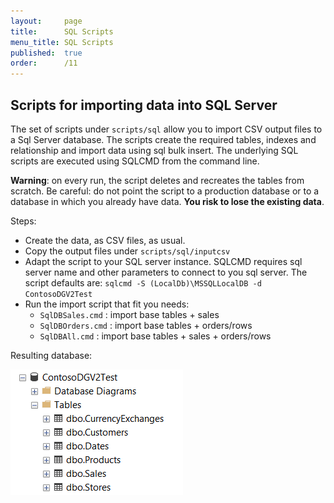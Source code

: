 ```yaml
---
layout:     page
title:      SQL Scripts
menu_title: SQL Scripts
published:  true
order:      /11
---
```


## Scripts for importing data into SQL Server

The set of scripts under `scripts/sql` allow you to import CSV output files to a Sql Server database. The scripts create the required tables, indexes and relationship and import data using sql bulk insert. The underlying SQL scripts are executed using SQLCMD from the command line.  

**Warning**: on every run, the script deletes and recreates the tables from scratch. Be careful: do not point the script to a production database or to a database in which you already have data. **You risk to lose the existing data**.

Steps:
 - Create the data, as CSV files, as usual.
 - Copy the output files under `scripts/sql/inputcsv` 
 - Adapt the script to your SQL server instance. SQLCMD requires sql server name and other parameters to connect to you sql server. The script defaults are: 
 `sqlcmd -S (LocalDb)\MSSQLLocalDB -d ContosoDGV2Test`
 - Run the import script that fit you needs:
    - `SqlDBSales.cmd` : import base tables + sales
    - `SqlDBOrders.cmd` : import base tables + orders/rows
    - `SqlDBAll.cmd` : import base tables + sales + orders/rows


Resulting database:

![Img2](images/sql-01.png)

